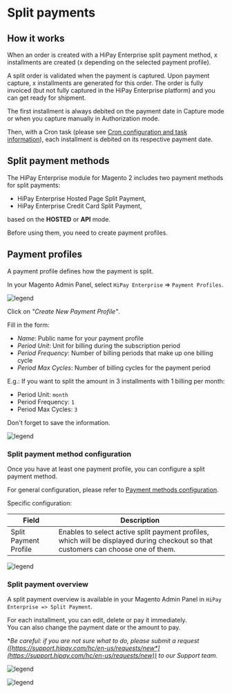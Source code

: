 # Split payments

## How it works

When an order is created with a HiPay Enterprise split payment method, x installments are created (x depending on the selected payment profile).

A split order is validated when the payment is captured.
Upon payment capture, x installments are generated for this order.
The order is fully invoiced (but not fully captured in the HiPay Enterprise platform) and you can get ready for shipment.

The first installment is always debited on the payment date in Capture mode or when you capture manually in Authorization mode.

Then, with a Cron task (please see [Cron configuration and task information](#cron-configuration-and-task-information)), each installment is debited on its respective payment date.

## Split payment methods

The HiPay Enterprise module for Magento 2 includes two payment methods for split payments:

* HiPay Enterprise Hosted Page Split Payment,
* HiPay Enterprise Credit Card Split Payment,

based on the **HOSTED** or **API** mode.  

Before using them, you need to create payment profiles.

## Payment profiles

A payment profile defines how the payment is split.

In your Magento Admin Panel, select `HiPay Enterprise` => `Payment Profiles`.

![legend](images/payment_profiles_list.png)

Click on *"Create New Payment Profile"*.

Fill in the form:

* *Name*: Public name for your payment profile
* *Period Unit*: Unit for billing during the subscription period
* *Period Frequency*: Number of billing periods that make up one billing cycle
* *Period Max Cycles*: Number of billing cycles for the payment period

E.g.: If you want to split the amount in 3 installments with 1 billing per month:
* Period Unit: `month`
* Period Frequency: `1`
* Period Max Cycles: `3`

Don't forget to save the information.

![legend](images/new_payment_profile.png)

### Split payment method configuration

Once you have at least one payment profile, you can configure a split payment method.

For general configuration, please refer to [Payment methods configuration](#payment-methods-configuration).

Specific configuration:

|Field|Description|
|-----|----|
|Split Payment Profile|Enables to select active split payment profiles, which will be displayed during checkout so that customers can choose one of them.|

![legend](images/split_payment_config.png)

### Split payment overview

A split payment overview is available in your Magento Admin Panel in `HiPay Enterprise => Split Payment`.

For each installment, you can edit, delete or pay it immediately.  
You can also change the payment date or the amount to pay.

**Be careful: if you are not sure what to do, please submit a request ([*https://support.hipay.com/hc/en-us/requests/new*](https://support.hipay.com/hc/en-us/requests/new)) to our Support team.**

![legend](images/split_payment_list.png)

![legend](images/split_payment_edit.png)
